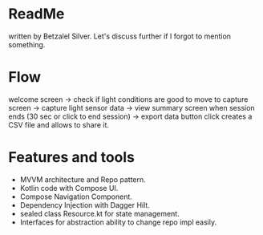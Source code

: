 # ReadMe
 written by Betzalel Silver. 
 Let's discuss further if I forgot to mention something. 
 
# Flow
welcome screen -> check if light conditions are good to move to capture screen -> capture light sensor data -> 
view summary screen when session ends (30 sec or click to end session) -> export data button click creates a CSV file and allows to share it. 


# Features and tools
- MVVM architecture and Repo pattern.
- Kotlin code with Compose UI.
- Compose Navigation Component.
- Dependency Injection with Dagger Hilt.
- sealed class Resource.kt for state management.
- Interfaces for abstraction ability to change repo impl easily.

